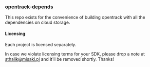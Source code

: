 ### opentrack-depends
This repo exists for the convenience of building opentrack with all the dependencies on cloud storage.

#### Licensing
Each project is licensed separately.

In case we violate licensing terms for your SDK, please drop a note at sthalik@misaki.pl and it'll be removed shortly. Thanks!
